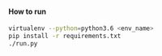 #### How to run
```bash
virtualenv --python=python3.6 <env_name>
pip install -r requirements.txt
./run.py
```
